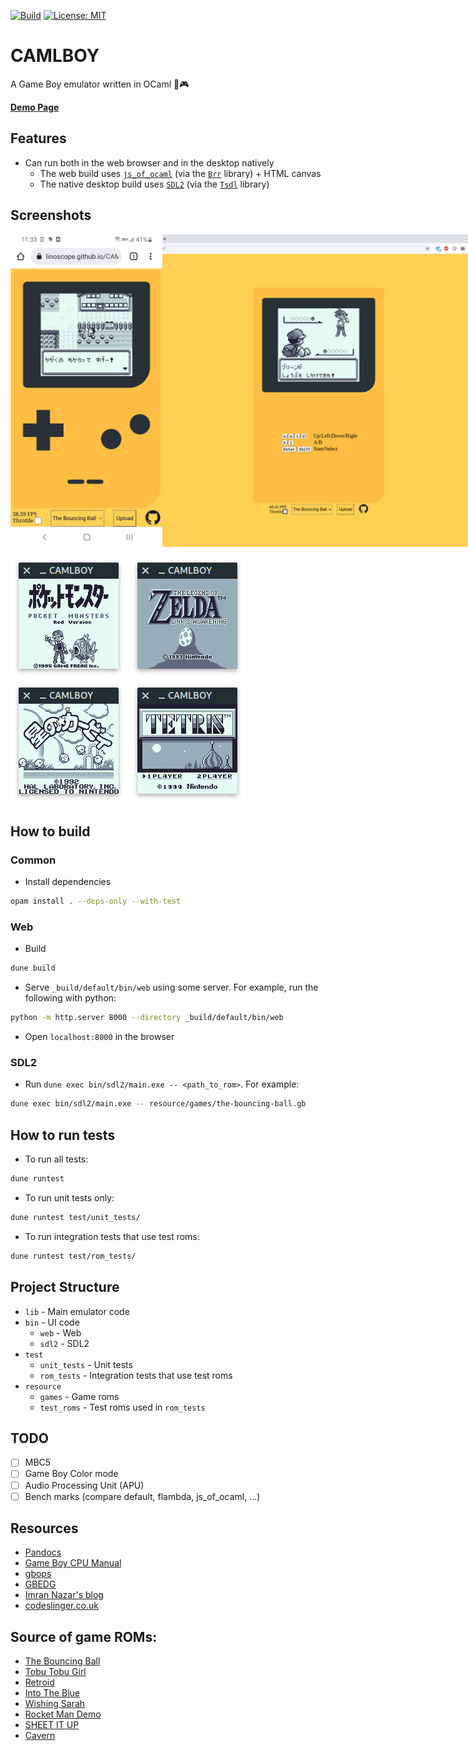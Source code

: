 [![Build](https://github.com/linoscope/CAMLBOY/actions/workflows/workflow.yml/badge.svg)](https://github.com/linoscope/CAMLBOY/actions/workflows/workflow.yml)
[![License: MIT](https://img.shields.io/badge/License-MIT-yellow.svg)](https://opensource.org/licenses/MIT)

# CAMLBOY

A Game Boy emulator written in OCaml 🐫🎮

**[Demo Page](https://linoscope.github.io/CAMLBOY/)**

## Features

- Can run both in the web browser and in the desktop natively
  - The web build uses [`js_of_ocaml`](https://ocsigen.org/js_of_ocaml/) (via the [`Brr`](https://github.com/dbuenzli/brr) library) + HTML canvas
  - The native desktop build uses [`SDL2`](https://www.libsdl.org/download-2.0.php) (via the [`Tsdl`](https://github.com/dbuenzli/tsdl) library)

## Screenshots

<div style="display:flex">
  <img src="/screenshot/phone-ui.jpg" height="500"/>
  <img src="/screenshot/desktop-ui.png" height="500" />
</div>

![Pokemon](./screenshot/pokemon.png)
![Zelda](./screenshot/zelda.png)
![Kirby](./screenshot/kirby.png)
![Tetris](./screenshot/tetris.png)

## How to build

### Common

- Install dependencies

```sh
opam install . --deps-only --with-test
```

### Web

- Build

```sh
dune build

```

- Serve `_build/default/bin/web` using some server. For example, run the following with python:

```sh
python -m http.server 8000 --directory _build/default/bin/web

```

- Open `localhost:8000` in the browser

### SDL2

- Run `dune exec bin/sdl2/main.exe -- <path_to_rom>`. For example:

```sh
dune exec bin/sdl2/main.exe -- resource/games/the-bouncing-ball.gb
```

## How to run tests

- To run all tests:

```sh
dune runtest
```

- To run unit tests only:

```sh
dune runtest test/unit_tests/
```

- To run integration tests that use test roms:

```sh
dune runtest test/rom_tests/
```

## Project Structure

- `lib` - Main emulator code
- `bin` - UI code
  - `web` - Web
  - `sdl2` - SDL2
- `test`
  - `unit_tests` - Unit tests
  - `rom_tests` - Integration tests that use test roms
- `resource`
  - `games` - Game roms
  - `test_roms` - Test roms used in `rom_tests`

## TODO

- [ ] MBC5
- [ ] Game Boy Color mode
- [ ] Audio Processing Unit (APU)
- [ ] Bench marks (compare default, flambda, js_of_ocaml, ...)

## Resources

- [Pandocs](https://gbdev.io/pandocs/)
- [Game Boy CPU Manual](http://marc.rawer.de/Gameboy/Docs/GBCPUman.pdf)
- [gbops](https://izik1.github.io/gbops/)
- [GBEDG](https://hacktixme.ga/GBEDG/)
- [Imran Nazar's blog](https://imrannazar.com/GameBoy-Emulation-in-JavaScript)
- [codeslinger.co.uk](http://www.codeslinger.co.uk/pages/projects/gameboy.html)

## Source of game ROMs:

- [The Bouncing Ball](https://gamejolt.com/games/the-bouncing-ball-gb/86699)
- [Tobu Tobu Girl](https://tangramgames.dk/tobutobugirl/)
- [Retroid](https://the-green-screen.com/292-2/#welcome)
- [Into The Blue](https://the-green-screen.com/278-2/#welcome)
- [Wishing Sarah](https://asteristic.itch.io/wishing-sarah)
- [Rocket Man Demo](https://lightgamesgb.com/portfolio/rocket-man/)
- [SHEET IT UP](https://drludos.itch.io/sheep-it-up)
- [Cavern](https://thegreatgallus.itch.io/cavern-mvm-9)
